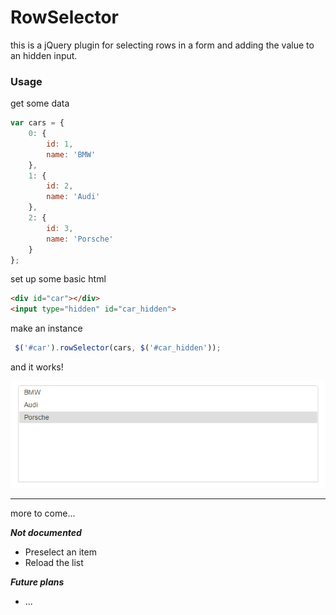 # RowSelector
this is a jQuery plugin for selecting rows in a form and adding the value to an hidden input.

### Usage
get some data
```js
var cars = {
    0: {
        id: 1,
        name: 'BMW'
    },
    1: {
        id: 2,
        name: 'Audi'
    },
    2: {
        id: 3,
        name: 'Porsche'
    }
};
```
set up some basic html
```html
<div id="car"></div>
<input type="hidden" id="car_hidden">
```
make an instance
```js
 $('#car').rowSelector(cars, $('#car_hidden'));
```
and it works!

![screenshot](https://github.com/bad33ndj3/RowSelector/blob/master/preview.png?raw=true)

---

more to come...

***Not documented***
* Preselect an item
* Reload the list

***Future plans***
* ...